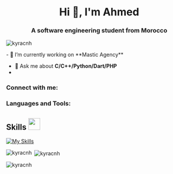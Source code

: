 <h1 align="center">Hi 👋, I'm Ahmed</h1>
<h3 align="center">A software engineering student from Morocco</h3>

<p align="left"> <img src="https://komarev.com/ghpvc/?username=kyracnh&label=Profile%20views&color=0e75b6&style=flat" alt="kyracnh" /> </p>
<!--
[![aanmazir's 42 stats](https://badge.mediaplus.ma/darkblue/aanmazir)](https://github.com/oakoudad/badge42)
-->
- 🔭 I’m currently working on **Mastic Agency**

- 💬 Ask me about **C/C++/Python/Dart/PHP**
- 
<h3 align="left">Connect with me:</h3>
<p align="left">
</p>

<h3 align="left">Languages and Tools:</h3>

<h2> Skills <img src="https://media2.giphy.com/media/QssGEmpkyEOhBCb7e1/giphy.gif?cid=ecf05e47a0n3gi1bfqntqmob8g9aid1oyj2wr3ds3mg700bl&rid=giphy.gif" width=32px></h2>

[![My Skills](https://skillicons.dev/icons?i=react,laravel,nodejs,express,mongodb,docker,mysql,php,javascript,tailwindcss,scss,bootstrap,figma,html,css,c,cpp)](https://skillicons.dev)

<p><img align="left" src="https://github-readme-stats.vercel.app/api/top-langs?username=kyracnh&show_icons=true&locale=en&layout=compact" alt="kyracnh" /></p>

<p>&nbsp;<img align="center" src="https://github-readme-stats.vercel.app/api?username=kyracnh&show_icons=true&locale=en" alt="kyracnh" /></p>

<p><img align="center" src="https://github-readme-streak-stats.herokuapp.com/?user=kyracnh&" alt="kyracnh" /></p>

